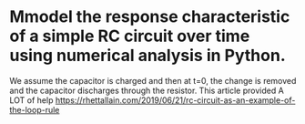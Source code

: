 # Mmodel the response characteristic of a simple RC circuit over time using numerical analysis in Python.
We assume the capacitor is charged and then at t=0, the change is removed and the capacitor discharges through the resistor.
This article provided A LOT of help https://rhettallain.com/2019/06/21/rc-circuit-as-an-example-of-the-loop-rule



